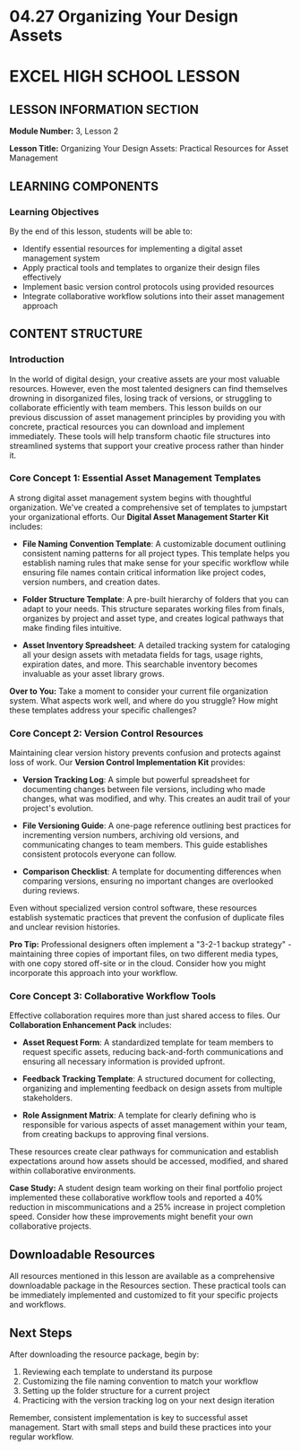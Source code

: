 # 04.27 Organizing Your Design Assets

# EXCEL HIGH SCHOOL LESSON

## LESSON INFORMATION SECTION

**Module Number:** 3, Lesson 2

**Lesson Title:** Organizing Your Design Assets: Practical Resources for Asset Management

## LEARNING COMPONENTS

### Learning Objectives

By the end of this lesson, students will be able to:

- Identify essential resources for implementing a digital asset management system
- Apply practical tools and templates to organize their design files effectively
- Implement basic version control protocols using provided resources
- Integrate collaborative workflow solutions into their asset management approach

## CONTENT STRUCTURE

### Introduction

In the world of digital design, your creative assets are your most valuable resources. However, even the most talented designers can find themselves drowning in disorganized files, losing track of versions, or struggling to collaborate efficiently with team members. This lesson builds on our previous discussion of asset management principles by providing you with concrete, practical resources you can download and implement immediately. These tools will help transform chaotic file structures into streamlined systems that support your creative process rather than hinder it.

### Core Concept 1: Essential Asset Management Templates

A strong digital asset management system begins with thoughtful organization. We've created a comprehensive set of templates to jumpstart your organizational efforts. Our **Digital Asset Management Starter Kit** includes:

- **File Naming Convention Template**: A customizable document outlining consistent naming patterns for all project types. This template helps you establish naming rules that make sense for your specific workflow while ensuring file names contain critical information like project codes, version numbers, and creation dates.

- **Folder Structure Template**: A pre-built hierarchy of folders that you can adapt to your needs. This structure separates working files from finals, organizes by project and asset type, and creates logical pathways that make finding files intuitive.

- **Asset Inventory Spreadsheet**: A detailed tracking system for cataloging all your design assets with metadata fields for tags, usage rights, expiration dates, and more. This searchable inventory becomes invaluable as your asset library grows.

**Over to You:** Take a moment to consider your current file organization system. What aspects work well, and where do you struggle? How might these templates address your specific challenges?

### Core Concept 2: Version Control Resources

Maintaining clear version history prevents confusion and protects against loss of work. Our **Version Control Implementation Kit** provides:

- **Version Tracking Log**: A simple but powerful spreadsheet for documenting changes between file versions, including who made changes, what was modified, and why. This creates an audit trail of your project's evolution.

- **File Versioning Guide**: A one-page reference outlining best practices for incrementing version numbers, archiving old versions, and communicating changes to team members. This guide establishes consistent protocols everyone can follow.

- **Comparison Checklist**: A template for documenting differences when comparing versions, ensuring no important changes are overlooked during reviews.

Even without specialized version control software, these resources establish systematic practices that prevent the confusion of duplicate files and unclear revision histories.

**Pro Tip:** Professional designers often implement a "3-2-1 backup strategy" - maintaining three copies of important files, on two different media types, with one copy stored off-site or in the cloud. Consider how you might incorporate this approach into your workflow.

### Core Concept 3: Collaborative Workflow Tools

Effective collaboration requires more than just shared access to files. Our **Collaboration Enhancement Pack** includes:

- **Asset Request Form**: A standardized template for team members to request specific assets, reducing back-and-forth communications and ensuring all necessary information is provided upfront.

- **Feedback Tracking Template**: A structured document for collecting, organizing and implementing feedback on design assets from multiple stakeholders.

- **Role Assignment Matrix**: A template for clearly defining who is responsible for various aspects of asset management within your team, from creating backups to approving final versions.

These resources create clear pathways for communication and establish expectations around how assets should be accessed, modified, and shared within collaborative environments.

**Case Study:** A student design team working on their final portfolio project implemented these collaborative workflow tools and reported a 40% reduction in miscommunications and a 25% increase in project completion speed. Consider how these improvements might benefit your own collaborative projects.

## Downloadable Resources

All resources mentioned in this lesson are available as a comprehensive downloadable package in the Resources section. These practical tools can be immediately implemented and customized to fit your specific projects and workflows.

## Next Steps

After downloading the resource package, begin by:
1. Reviewing each template to understand its purpose
2. Customizing the file naming convention to match your workflow
3. Setting up the folder structure for a current project
4. Practicing with the version tracking log on your next design iteration

Remember, consistent implementation is key to successful asset management. Start with small steps and build these practices into your regular workflow.
